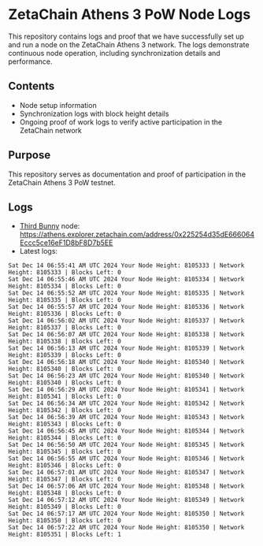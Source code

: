 # ZetaChain Athens 3 PoW Node Logs
This repository contains logs and proof that we have successfully set up and run a node on the ZetaChain Athens 3 network. The logs demonstrate continuous node operation, including synchronization details and performance.

## Contents
- Node setup information
- Synchronization logs with block height details
- Ongoing proof of work logs to verify active participation in the ZetaChain network

## Purpose
This repository serves as documentation and proof of participation in the ZetaChain Athens 3 PoW testnet.

## Logs

- [Third Bunny](https://thirdbunny.xyz/) node: https://athens.explorer.zetachain.com/address/0x225254d35dE666064Eccc5ce16eF1D8bF8D7b5EE
- Latest logs:
```
Sat Dec 14 06:55:41 AM UTC 2024 Your Node Height: 8105333 | Network Height: 8105333 | Blocks Left: 0
Sat Dec 14 06:55:46 AM UTC 2024 Your Node Height: 8105334 | Network Height: 8105334 | Blocks Left: 0
Sat Dec 14 06:55:52 AM UTC 2024 Your Node Height: 8105335 | Network Height: 8105335 | Blocks Left: 0
Sat Dec 14 06:55:57 AM UTC 2024 Your Node Height: 8105336 | Network Height: 8105336 | Blocks Left: 0
Sat Dec 14 06:56:02 AM UTC 2024 Your Node Height: 8105337 | Network Height: 8105337 | Blocks Left: 0
Sat Dec 14 06:56:07 AM UTC 2024 Your Node Height: 8105338 | Network Height: 8105338 | Blocks Left: 0
Sat Dec 14 06:56:13 AM UTC 2024 Your Node Height: 8105339 | Network Height: 8105339 | Blocks Left: 0
Sat Dec 14 06:56:18 AM UTC 2024 Your Node Height: 8105340 | Network Height: 8105340 | Blocks Left: 0
Sat Dec 14 06:56:23 AM UTC 2024 Your Node Height: 8105340 | Network Height: 8105340 | Blocks Left: 0
Sat Dec 14 06:56:29 AM UTC 2024 Your Node Height: 8105341 | Network Height: 8105341 | Blocks Left: 0
Sat Dec 14 06:56:34 AM UTC 2024 Your Node Height: 8105342 | Network Height: 8105342 | Blocks Left: 0
Sat Dec 14 06:56:39 AM UTC 2024 Your Node Height: 8105343 | Network Height: 8105343 | Blocks Left: 0
Sat Dec 14 06:56:45 AM UTC 2024 Your Node Height: 8105344 | Network Height: 8105344 | Blocks Left: 0
Sat Dec 14 06:56:50 AM UTC 2024 Your Node Height: 8105345 | Network Height: 8105345 | Blocks Left: 0
Sat Dec 14 06:56:55 AM UTC 2024 Your Node Height: 8105346 | Network Height: 8105346 | Blocks Left: 0
Sat Dec 14 06:57:01 AM UTC 2024 Your Node Height: 8105347 | Network Height: 8105347 | Blocks Left: 0
Sat Dec 14 06:57:06 AM UTC 2024 Your Node Height: 8105348 | Network Height: 8105348 | Blocks Left: 0
Sat Dec 14 06:57:12 AM UTC 2024 Your Node Height: 8105349 | Network Height: 8105349 | Blocks Left: 0
Sat Dec 14 06:57:17 AM UTC 2024 Your Node Height: 8105350 | Network Height: 8105350 | Blocks Left: 0
Sat Dec 14 06:57:22 AM UTC 2024 Your Node Height: 8105350 | Network Height: 8105351 | Blocks Left: 1
```

